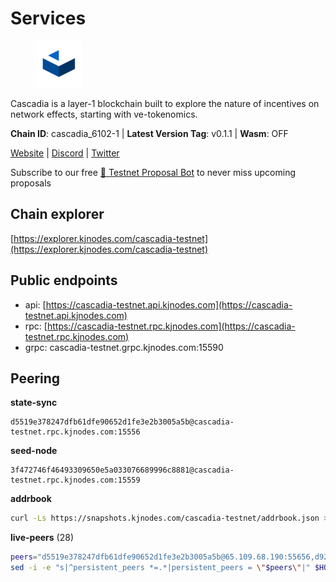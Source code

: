 # Services

<figure><img src="https://raw.githubusercontent.com/kj89/cosmos-images/main/logos/cascadia.png" alt=""><figcaption></figcaption></figure>

Cascadia is a layer-1 blockchain built to explore the  nature of incentives on network effects, starting  with ve-tokenomics.

**Chain ID**: cascadia_6102-1 | **Latest Version Tag**: v0.1.1 | **Wasm**: OFF

[Website](https://www.cascadia.foundation) | [Discord](https://discord.gg/cascadia) | [Twitter](https://twitter.com/CascadiaSystems)



Subscribe to our free [🤖 Testnet Proposal Bot](https://t.me/kjnodes_testnet_proposal_bot) to never miss upcoming proposals


## Chain explorer
[https://explorer.kjnodes.com/cascadia-testnet](https://explorer.kjnodes.com/cascadia-testnet)

## Public endpoints

* api: [https://cascadia-testnet.api.kjnodes.com](https://cascadia-testnet.api.kjnodes.com)
* rpc: [https://cascadia-testnet.rpc.kjnodes.com](https://cascadia-testnet.rpc.kjnodes.com)
* grpc: cascadia-testnet.grpc.kjnodes.com:15590

## Peering

**state-sync**

```text
d5519e378247dfb61dfe90652d1fe3e2b3005a5b@cascadia-testnet.rpc.kjnodes.com:15556
```

**seed-node**

```text
3f472746f46493309650e5a033076689996c8881@cascadia-testnet.rpc.kjnodes.com:15559
```

**addrbook**
```bash
curl -Ls https://snapshots.kjnodes.com/cascadia-testnet/addrbook.json > $HOME/.cascadiad/config/addrbook.json
```

**live-peers** (28)
```bash
peers="d5519e378247dfb61dfe90652d1fe3e2b3005a5b@65.109.68.190:55656,d9201d865b1ce2709b0a5270a230d534e93ada2d@65.109.65.163:22056,59385d42afcf24bdc7cfadb6272b48cc08683e86@217.199.117.157:55656,de11c79dab6ea248fb72f9d93c2ff0eace14a5ac@94.250.201.130:26656,3afe6df94dc385efa85aef823e038c76147e4c99@95.217.35.111:26656,624b1a13e77bd9f3cde44f4ed6a32eff1a95611b@195.201.59.194:26156,173262935b9d8ac15013c3e34936c89de9973f2d@41.189.187.235:26656,84371a3cbc4d68ba96f05fbeb612bf4739a483e0@5.231.220.71:26656,2fb0a8dd1c16b363d779229ab009479e0e60b7c1@95.129.57.179:36656,8658672ab9c417545483aeb5748c2818b4f8b89d@65.109.94.10:26656,190d96828cdeba320b60f4704d2f35a404c97fda@65.109.92.230:15656,a9986cb9e9950320e3b378a5dadebd6465d09de0@65.21.205.241:18656,3fd24af1036b180e2afdddbd83a0bbca211f9327@141.164.40.180:26656,31da1f1c50721bece630aa789c2ccd2023f2e596@38.242.234.199:26656,32bcc51674dd83a316323a67918c1cee25163291@65.109.72.12:26656,fcac681e16636bc1185194e31d0ff9b27d7f1275@85.239.233.241:55656,3dba68e8593170a998fc336951e3a2535c2fd54c@135.181.163.178:18656,cf08358a4db35d91b0b857e674380828619fcd4c@194.233.81.122:26656,c9256e4f42a23bbdc9ea79805f497a1923a4beac@65.108.230.113:17096,c6e3921222655345d8296353994e917f13a1b4a1@65.109.92.79:40656,37f1c41be15a41e33a0a820d55db3ca439486602@148.251.90.138:18656,5d563f5d882904f89b929fde2d1cf2342c8cba7c@185.209.223.64:36656,001933f36a6ec7c45b3c4cef073d0372daa5344d@194.163.155.84:49656,75b6a162a55e6b8a4c775c061bf814baee208d3f@194.163.170.138:26656,df3cd1c84b2caa56f044ac19cf0267a44f2e87da@51.79.27.11:26656,040d0b6ffefba3283b5763e26c352c7b1b232c1f@65.109.90.171:34656,c308f0e31f21b4007b07780f29ce75ae5ed4aa9b@144.91.110.125:26656,e34cc8a12a5274272ff861b4fe3042e98697e500@46.17.250.108:60956"
sed -i -e "s|^persistent_peers *=.*|persistent_peers = \"$peers\"|" $HOME/.cascadiad/config/config.toml
```
